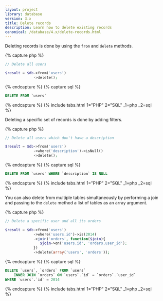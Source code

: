 ```yaml
---
layout: project
library: database
version: 3.x
title: Delete records
description: Learn how to delete existing records
canonical: /database/4.x/delete-records.html
---
```


Deleting records is done by using the `from` and `delete` methods.

{% capture php %}
```php
// Delete all users

$result = $db->from('users')
             ->delete();
```
{% endcapture %}
{% capture sql %}
```sql
DELETE FROM `users`
```
{% endcapture %}
{% include tabs.html 1="PHP" 2="SQL" _1=php _2=sql %}

Deleting a specific set of records is done by adding filters.

{% capture php %}
```php
// Delete all users which don't have a description

$result = $db->from('users')
             ->where('description')->isNull()
             ->delete();
```
{% endcapture %}
{% capture sql %}
```sql
DELETE FROM `users` WHERE `description` IS NULL
```
{% endcapture %}
{% include tabs.html 1="PHP" 2="SQL" _1=php _2=sql %}

You can also delete from multiple tables simultaneously by performing a join 
and passing to the `delete` method a list of tables as an array argument.

{% capture php %}
```php
// Delete a specific user and all its orders

$result = $db->from('users')
             ->where('users.id')->is(2014)
             ->join('orders', function($join){
                $join->on('users.id', 'orders.user_id');
             })
             ->delete(array('users', 'orders'));
```
{% endcapture %}
{% capture sql %}
```sql
DELETE `users`, `orders` FROM `users`
    INNER JOIN `orders` ON `users`.`id` = `orders`.`user_id`
WHERE `users`.`id` = 2014
```
{% endcapture %}
{% include tabs.html 1="PHP" 2="SQL" _1=php _2=sql %}
